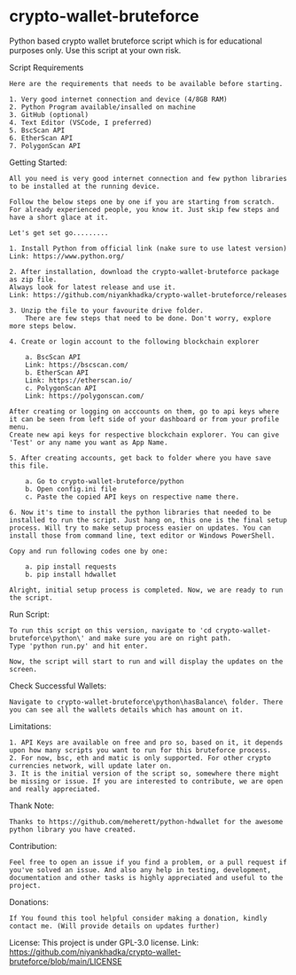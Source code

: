 # crypto-wallet-bruteforce

Python based crypto wallet bruteforce script which is for educational purposes only. Use this script at your own risk. 

Script Requirements

    Here are the requirements that needs to be available before starting. 
    
    1. Very good internet connection and device (4/8GB RAM)
    2. Python Program available/insalled on machine
    3. GitHub (optional)
    4. Text Editor (VSCode, I preferred)
    5. BscScan API
    6. EtherScan API
    7. PolygonScan API

Getting Started:

    All you need is very good internet connection and few python libraries to be installed at the running device.

    Follow the below steps one by one if you are starting from scratch. For already experienced people, you know it. Just skip few steps and have a short glace at it.

    Let's get set go.........

    1. Install Python from official link (nake sure to use latest version)
    Link: https://www.python.org/

    2. After installation, download the crypto-wallet-bruteforce package as zip file. 
    Always look for latest release and use it.
    Link: https://github.com/niyankhadka/crypto-wallet-bruteforce/releases

    3. Unzip the file to your favourite drive folder.
        There are few steps that need to be done. Don't worry, explore more steps below.

    4. Create or login account to the following blockchain explorer

        a. BscScan API
        Link: https://bscscan.com/
        b. EtherScan API
        Link: https://etherscan.io/
        c. PolygonScan API
        Link: https://polygonscan.com/

    After creating or logging on acccounts on them, go to api keys where it can be seen from left side of your dashboard or from your profile menu. 
    Create new api keys for respective blockchain explorer. You can give 'Test' or any name you want as App Name.

    5. After creating accounts, get back to folder where you have save this file.

        a. Go to crypto-wallet-bruteforce/python 
        b. Open config.ini file
        c. Paste the copied API keys on respective name there.

    6. Now it's time to install the python libraries that needed to be installed to run the script. Just hang on, this one is the final setup process. Will try to make setup process easier on updates. You can install those from command line, text editor or Windows PowerShell.

    Copy and run following codes one by one:

        a. pip install requests
        b. pip install hdwallet

    Alright, initial setup process is completed. Now, we are ready to run the script.

Run Script:

    To run this script on this version, navigate to 'cd crypto-wallet-bruteforce\python\' and make sure you are on right path. 
    Type 'python run.py' and hit enter. 

    Now, the script will start to run and will display the updates on the screen. 

Check Successful Wallets:

    Navigate to crypto-wallet-bruteforce\python\hasBalance\ folder. There you can see all the wallets details which has amount on it. 

Limitations:

    1. API Keys are available on free and pro so, based on it, it depends upon how many scripts you want to run for this bruteforce process.
    2. For now, bsc, eth and matic is only supported. For other crypto currencies network, will update later on.
    3. It is the initial version of the script so, somewhere there might be missing or issue. If you are interested to contribute, we are open and really appreciated.

Thank Note:

    Thanks to https://github.com/meherett/python-hdwallet for the awesome python library you have created.

Contribution:

    Feel free to open an issue if you find a problem, or a pull request if you've solved an issue. And also any help in testing, development, documentation and other tasks is highly appreciated and useful to the project.

Donations:

    If You found this tool helpful consider making a donation, kindly contact me. (Will provide details on updates further)

License:
    This project is under GPL-3.0 license. 
    Link: https://github.com/niyankhadka/crypto-wallet-bruteforce/blob/main/LICENSE
